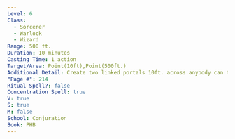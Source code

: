 ```yaml
---
Level: 6
Class:
  - Sorcerer
  - Warlock
  - Wizard
Range: 500 ft.
Duration: 10 minutes
Casting Time: 1 action
Target/Area: Point(10ft),Point(500ft.)
Additional Detail: Create two linked portals 10ft. across anybody can travel between.
"Page #": 214
Ritual Spell?: false
Concentration Spell: true
V: true
S: true
M: false
School: Conjuration
Book: PHB
---
```

